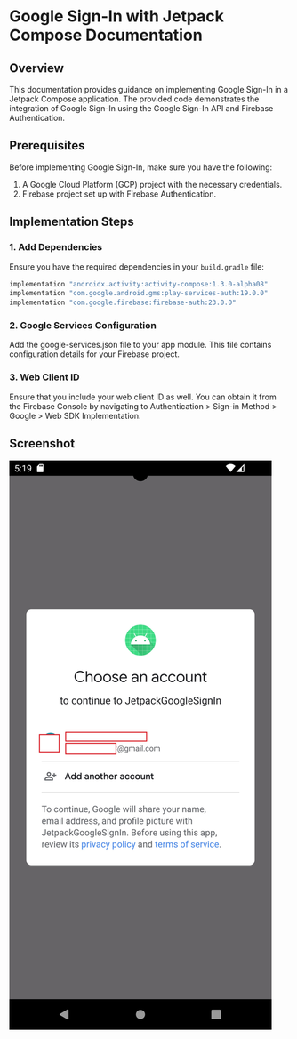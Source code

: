 # Google Sign-In with Jetpack Compose Documentation

## Overview

This documentation provides guidance on implementing Google Sign-In in a Jetpack Compose application. The provided code demonstrates the integration of Google Sign-In using the Google Sign-In API and Firebase Authentication.

## Prerequisites

Before implementing Google Sign-In, make sure you have the following:

1. A Google Cloud Platform (GCP) project with the necessary credentials.
2. Firebase project set up with Firebase Authentication.

## Implementation Steps

### 1. Add Dependencies

Ensure you have the required dependencies in your `build.gradle` file:

```gradle
implementation "androidx.activity:activity-compose:1.3.0-alpha08"
implementation "com.google.android.gms:play-services-auth:19.0.0"
implementation "com.google.firebase:firebase-auth:23.0.0"
```

### 2. Google Services Configuration

Add the google-services.json file to your app module. This file contains configuration details for your Firebase project.

### 3. Web Client ID

Ensure that you include your web client ID as well. You can obtain it from the Firebase Console by navigating to Authentication > Sign-in Method > Google > Web SDK Implementation.

## Screenshot
![Google Sign-In Screenshot](https://github.com/jamesdev23/JetpackGoogleSignIn/blob/master/googlesignin1.jpg)

